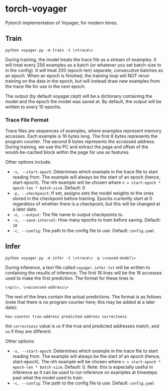 # torch-voyager
Pytorch implementation of Voyager, for modern times.

## Train
```
python voyager.py -m train -t \<trace\>

```

During training, the model treats the trace file as a stream
of examples. It will treat every 256 examples as a batch 
(or whatever you set batch-size to in the config). It will 
treat 200 (epoch-len) separate, consecutive batches as an epoch.
When an epoch is finished, the training loop will NOT rerun training
on the data in the epoch, but will instead draw new examples from the 
trace file for use in the next epoch.

The output (by default voyager.ckpt) will be a dictionary containing
the model and the epoch the model was saved at. By default, 
the output will be written to every 10 epochs.

### Trace File Format
Trace files are sequences of examples, where examples represent
memory accesses. Each example is 16 bytes long. The first 8 bytes
represents the program counter. The second 8 bytes represents the
accessed address. During training, we use the PC and extract the
page and offset of the would-be-cached block within the page for
use as features.

Other options include:
- `-s, --start-epoch`: Determines which example in the trace file to
start reading from. The example will always be the start of an epoch
(hence, start-epoch). The nth example will be chosen where 
`n = start-epoch * epoch-len * batch-size`. Default: 0
- `-p, --checkpoint`: If set, assigns sets the model weights to the
ones stored in the checkpoint before training. Epochs currently 
start at 0 regardless of whether there is a checkpoint, but this
will be changed at a later date.
- `-o, --output`: The file name to output checkpoints to.
- `-s, --save-interval`: How many epochs to train before saving. Default: `10`
- `-c, --config`: The path to the config file to use. Default: `config.yaml`

## Infer
```
python voyager.py -m infer -t \<trace\> -p \<saved-model\>
```

During inference, a text file called `voyager_infer.txt` will be 
written to containing the results of inference. The first 16 lines
will be the 16 accesses used to make the first prediction. The
format for these lines is: 
```
\<pc\>, \<accessed-address\>
```

The rest of the lines contain the actual predictions. The format
is as follows (note that there is no program counter here; this
may be added at a later date):
```
hex-counter true-address predicted-address correctness
```

the `correctness` value is `ok` if the true and predicted addresses
match, and `no` if they are different.

Other options:
- `-s, --start-epoch`: Determines which example in the trace file to
start reading from. The example will always be the start of an epoch
(hence, start-epoch). The nth example will be chosen where 
`n = start-epoch * epoch-len * batch-size`. Default: 0. Note: this is
especially useful in inference as it can be used to run inference on
examples at timesteps past what the model used to train.
- `-c, --config`: The path to the config file to use. Default: `config.yaml`
